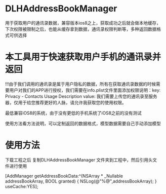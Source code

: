 # DLHAddressBookManager
用于获取用户的通讯录数据，兼容版本ios8之上，获取成功之后就会做本地缓存，下次权限被限制之后，也能从缓存拿到数据，通讯录权限判断等，多种返回数据格式可供选择
#  本工具用于快速获取用户手机的通讯录并返回
 !!!由于我们调用的通讯录是属于用户隐私的数据，所有在获取通讯录数据的时候需要用户对我们的APP进行授权，我们需要在info.plist文件里面添加权限说明：key: Privacy - Contacts Usage Description   value: 我们需要上传您的通讯录至服务器，仅用于给您推荐更好的人脉，请允许我获取您的使用权限。
 
 最低兼容iOS8的系统，由于没有更低的手机系统了iOS8之前的没有测试
 
 使用方法看方法说明，可以定制返回的数据格式，模型数据需要自己手动添加模型
 

# 使用方法
下载工程之后 复制DLHAddressBookManager 文件夹到工程中，然后引用头文件进行使用

[AddManager getAddressBookData:^(NSArray * _Nullable addressBookArray, BOOL granted) {
        NSLog(@"%@",addressBookArray);
    } useCache:YES];
